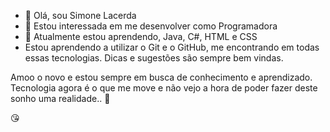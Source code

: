 - 👋 Olá, sou Simone Lacerda
- 👀 Estou interessada em me desenvolver como Programadora
- 🌱 Atualmente estou aprendendo, Java, C#, HTML e CSS
- Estou aprendendo a utilizar o Git e o GitHub, me encontrando em todas essas tecnologias. Dicas e sugestões são sempre bem vindas.

Amoo o novo e estou sempre em busca de conhecimento e aprendizado. Tecnologia agora é o que me move e não vejo a hora de poder fazer deste sonho uma realidade.. 🌹

😘

<!---
SimoneLacerda/SimoneLacerda is a ✨ special ✨ repository because its `README.md` (this file) appears on your GitHub profile.
You can click the Preview link to take a look at your changes.
--->
